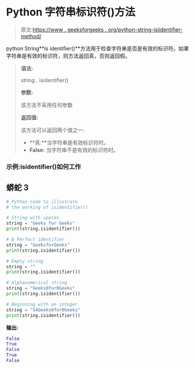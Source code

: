 # Python 字符串标识符()方法

> 原文:[https://www . geeksforgeeks . org/python-string-isiidentifier-method/](https://www.geeksforgeeks.org/python-string-isidentifier-method/)

python String**is identifier()**方法用于检查字符串是否是有效的标识符。如果字符串是有效的标识符，则方法返回真，否则返回假。

> **语法:**
> 
> string . isidentifier()
> 
> **参数:**
> 
> 该方法不采用任何参数
> 
> **返回值:**
> 
> 该方法可以返回两个值之一:
> 
> *   **真:**当字符串是有效标识符时。
> *   **False:** 当字符串不是有效的标识符时。

### 示例:isidentifier()如何工作

## 蟒蛇 3

```py
# Python code to illustrate 
# the working of isidentifier()

# String with spaces
string = "Geeks for Geeks"
print(string.isidentifier())

# A Perfect identifier
string = "GeeksforGeeks"
print(string.isidentifier())

# Empty string
string = ""
print(string.isidentifier())

# Alphanumerical string
string = "Geeks0for0Geeks"
print(string.isidentifier())

# Beginning with an integer
string = "54Geeks0for0Geeks"
print(string.isidentifier())
```

**输出:**

```py
False
True
False
True
False
```